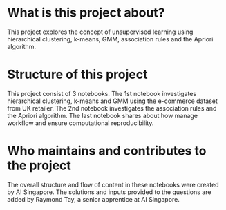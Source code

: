 # What is this project about?
This project explores the concept of unsupervised learning using hierarchical clustering, k-means, GMM, association rules and the Apriori algorithm.

# Structure of this project
This project consist of 3 notebooks.
The 1st notebook investigates hierarchical clustering, k-means and GMM using the e-commerce dataset from UK retailer.
The 2nd notebook investigates the association rules and the Apriori algorithm.
The last notebook shares about how manage workflow and ensure computational reproducibility.

# Who maintains and contributes to the project
The overall structure and flow of content in these notebooks were created by AI Singapore.
The solutions and inputs provided to the questions are added by Raymond Tay, a senior apprentice at AI Singapore.